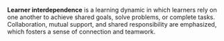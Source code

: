 **Learner interdependence** is a learning dynamic in which learners rely on one another to achieve shared goals, solve problems, or complete tasks. Collaboration, mutual support, and shared responsibility are emphasized, which fosters a sense of connection and teamwork.

